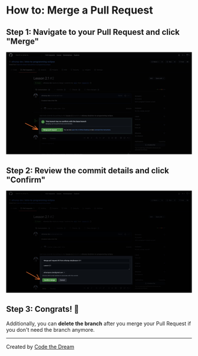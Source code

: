 # How to: Merge a Pull Request

## Step 1: Navigate to your Pull Request and click "Merge"

![Merge Pull Request: Step 1](../assets/merge-pull-request/step-1.jpg)

## Step 2: Review the commit details and click "Confirm"

![Merge Pull Request: Step 2](../assets/merge-pull-request/step-2.jpg)

## Step 3: Congrats! 🎉

Additionally, you can **delete the branch** after you merge your Pull Request if you don't need the branch anymore.

---

Created by [Code the Dream](https://www.codethedream.org)
